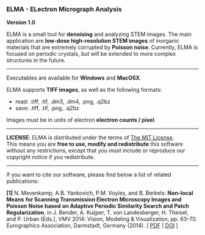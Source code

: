 ### ELMA - ELectron Micrograph Analysis

__Version 1.0__

ELMA is a small tool for **denoising** and analyzing STEM images. The main application are **low-dose high-resolution STEM images** of inorganic materials that are extremely corrupted by **Poisson noise**. Currently, ELMA is focused on periodic crystals, but will be extended to more complex structures in the future.
___
Executables are available for **Windows** and **MacOSX**.

ELMA supports **TIFF images**, as well as the following formats:
* read: .tiff, .tif, .dm3, .dm4, .png, .q2bz
* save: .tiff, .tif, .png, .q2bz

Images must be in units of electron **electron counts / pixel**.
___
**LICENSE**: ELMA is distributed under the terms of [The MIT License](LICENSE.txt).  
This means you are **free to use, modify and redistribute** this software without any restrictions, except that you must include or reproduce our copyright notice if you redistribute.
___
If you want to cite our software, please find below a list of related publications:

**[1]** N. Mevenkamp, A.B. Yankovich, P.M. Voyles, and B. Berkels: **Non-local Means**
    **for Scanning Transmission Electron Microscopy Images and Poisson Noise based**
    **on Adaptive Periodic Similarity Search and Patch Regularization**, in
    J. Bender, A. Kuijper, T. von Landesberger, H. Theisel, and P. Urban (Eds.),
    VMV 2014: Vision, Modeling & Visualization, pp. 63–70.
    Eurographics Association, Darmstadt, Germany (2014). [ [PDF](http://www.aices.rwth-aachen.de:8080/~mevenkamp/papers/VMV2014/MeYaVoBe2014.pdf) | [DOI](http://dx.doi.org/10.2312/vmv.20141277) ]
